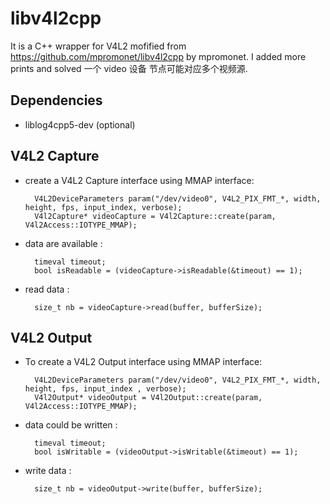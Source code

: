 
libv4l2cpp
====================

It is a C++ wrapper for V4L2 mofified from  https://github.com/mpromonet/libv4l2cpp by mpromonet.
I added more prints and solved 一个 video 设备 节点可能对应多个视频源.

Dependencies
------------
 - liblog4cpp5-dev (optional)
 
V4L2 Capture
-------------
 - create a V4L2 Capture interface using MMAP interface:

         V4L2DeviceParameters param("/dev/video0", V4L2_PIX_FMT_*, width, height, fps, input_index, verbose);
         V4l2Capture* videoCapture = V4l2Capture::create(param, V4l2Access::IOTYPE_MMAP);

 - data are available :

         timeval timeout; 
         bool isReadable = (videoCapture->isReadable(&timeout) == 1);

 - read data :

         size_t nb = videoCapture->read(buffer, bufferSize);


V4L2 Output
-------------

 - To create a V4L2 Output interface using MMAP interface:

         V4L2DeviceParameters param("/dev/video0", V4L2_PIX_FMT_*, width, height, fps, input_index , verbose);
         V4l2Output* videoOutput = V4l2Output::create(param, V4l2Access::IOTYPE_MMAP);

 - data could be written :

         timeval timeout; 
         bool isWritable = (videoOutput->isWritable(&timeout) == 1);

 - write data :

         size_t nb = videoOutput->write(buffer, bufferSize);
